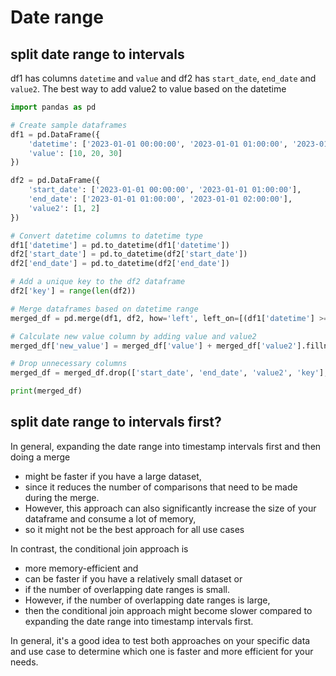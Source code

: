 # Date range

## split date range to intervals
df1 has columns `datetime` and `value` and df2 has `start_date`, `end_date` and `value2`. The best way to add value2 to value based on the datetime
```py
import pandas as pd

# Create sample dataframes
df1 = pd.DataFrame({
    'datetime': ['2023-01-01 00:00:00', '2023-01-01 01:00:00', '2023-01-01 02:00:00'],
    'value': [10, 20, 30]
})

df2 = pd.DataFrame({
    'start_date': ['2023-01-01 00:00:00', '2023-01-01 01:00:00'],
    'end_date': ['2023-01-01 01:00:00', '2023-01-01 02:00:00'],
    'value2': [1, 2]
})

# Convert datetime columns to datetime type
df1['datetime'] = pd.to_datetime(df1['datetime'])
df2['start_date'] = pd.to_datetime(df2['start_date'])
df2['end_date'] = pd.to_datetime(df2['end_date'])

# Add a unique key to the df2 dataframe
df2['key'] = range(len(df2))

# Merge dataframes based on datetime range
merged_df = pd.merge(df1, df2, how='left', left_on=[(df1['datetime'] >= df2['start_date']) & (df1['datetime'] <= df2['end_date'])], right_on=['key'])

# Calculate new value column by adding value and value2
merged_df['new_value'] = merged_df['value'] + merged_df['value2'].fillna(0)

# Drop unnecessary columns
merged_df = merged_df.drop(['start_date', 'end_date', 'value2', 'key'], axis=1)

print(merged_df)
```

## split date range to intervals first?
In general, expanding the date range into timestamp intervals first and then doing a merge 
- might be faster if you have a large dataset, 
- since it reduces the number of comparisons that need to be made during the merge. 
- However, this approach can also significantly increase the size of your dataframe and consume a lot of memory, 
- so it might not be the best approach for all use cases

In contrast, the conditional join approach is 
- more memory-efficient and 
- can be faster if you have a relatively small dataset or 
- if the number of overlapping date ranges is small. 
- However, if the number of overlapping date ranges is large, 
- then the conditional join approach might become slower compared to expanding the date range into timestamp intervals first.

In general, it's a good idea to test both approaches on your specific data and use case to determine which one is faster and more efficient for your needs.






